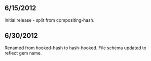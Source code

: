 
## 6/15/2012 ##

Initial release - split from compositing-hash.

## 6/30/2012 ##

Renamed from hooked-hash to hash-hooked. File schema updated to reflect gem name.
